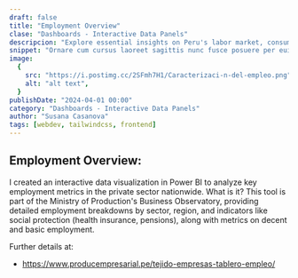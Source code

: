 ```yaml
---
draft: false
title: "Employment Overview"
clase: "Dashboards - Interactive Data Panels"
descripcion: "Explore essential insights on Peru's labor market, consumer protection, business environment, and foreign trade."
snippet: "Ornare cum cursus laoreet sagittis nunc fusce posuere per euismod dis vehicula a, semper fames lacus maecenas dictumst pulvinar neque enim non potenti. Torquent hac sociosqu eleifend potenti."
image:
  {
    src: "https://i.postimg.cc/2SFmh7H1/Caracterizaci-n-del-empleo.png",
    alt: "alt text",
  }
publishDate: "2024-04-01 00:00"
category: "Dashboards - Interactive Data Panels"
author: "Susana Casanova"
tags: [webdev, tailwindcss, frontend]
---
```


## Employment Overview:

I created an interactive data visualization in Power BI to analyze key employment metrics in the private sector nationwide.
What is it?
This tool is part of the Ministry of Production's Business Observatory, providing detailed employment breakdowns by sector, region, and indicators like social protection (health insurance, pensions), along with metrics on decent and basic employment.

Further details at:
-  https://www.producempresarial.pe/tejido-empresas-tablero-empleo/